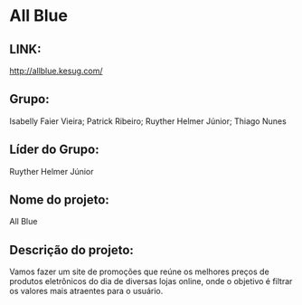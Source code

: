 # All Blue 

## LINK:
http://allblue.kesug.com/

## Grupo: 

Isabelly Faier Vieira; Patrick Ribeiro; Ruyther Helmer Júnior; Thiago Nunes

## Líder do Grupo: 

Ruyther Helmer Júnior

## Nome do projeto: 

All Blue

## Descrição do projeto: 

Vamos fazer um site de promoções que reúne os melhores preços de produtos eletrônicos do dia de diversas lojas online, onde o objetivo é filtrar os valores mais atraentes para o usuário.
